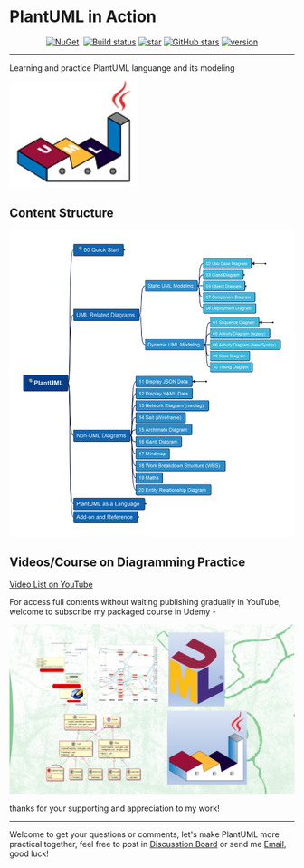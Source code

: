 # PlantUML in Action

<div align="center">
<p><a href="https://www.nuget.org/packages/MiniExcel"><img src="https://img.shields.io/nuget/v/MiniExcel.svg" alt="NuGet"></a>  <a href="https://www.nuget.org/packages/MiniExcel"><img src="https://img.shields.io/nuget/dt/MiniExcel.svg" alt=""></a>
<a href="https://ci.appveyor.com/project/shps951023/miniexcel/branch/master"><img src="https://ci.appveyor.com/api/projects/status/b2vustrwsuqx45f4/branch/master?svg=true" alt="Build status"></a>
<a href="https://gitee.com/dotnetchina/MiniExcel"><img src="https://gitee.com/dotnetchina/MiniExcel/badge/star.svg" alt="star"></a> <a href="https://github.com/shps951023/MiniExcel" rel="nofollow"><img src="https://img.shields.io/github/stars/shps951023/MiniExcel?logo=github" alt="GitHub stars"></a>
<a href="https://www.nuget.org/packages/MiniExcel"><img src="https://img.shields.io/badge/.NET-%3E%3D%204.5-red.svg" alt="version"></a>
</p>
</div>

---

Learning and practice PlantUML languange and its modeling

![logl](img/PlantUML-Logo.png)

## Content Structure

![PlantUML in Action TOC](img/PlantUML-in-action.jpg)

## Videos/Course on Diagramming Practice

[Video List on YouTube](https://www.youtube.com/playlist?list=PL6DEHvciXKeVpviuszy0l3yVIlhEFA4Sy)

For access full contents without waiting publishing gradually in YouTube, welcome to subscribe my packaged course in Udemy - 

[![PlantUML in Action](img/udemy-cover.png)](https://www.udemy.com/course/plantuml-in-action/?referralCode=D34C45B9FC7D631C0196)

thanks for your supporting and appreciation to my work!

---

Welcome to get your questions or comments, let's make PlantUML more practical together, feel free to post in [Discusstion Board](https://github.com/yasenstar/PlantUML_in_Action/discussions) or send me [Email](mailto:xiaoqizhao@outlook.com?subject=About_PlantUML), good luck!